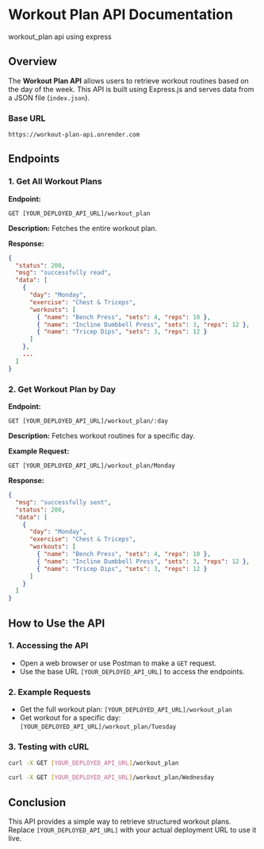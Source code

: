 # Workout Plan API Documentation
workout_plan api using express

## Overview
The **Workout Plan API** allows users to retrieve workout routines based on the day of the week. This API is built using Express.js and serves data from a JSON file (`index.json`).

### Base URL
```
https://workout-plan-api.onrender.com
```

## Endpoints

### 1. Get All Workout Plans
**Endpoint:**
```
GET [YOUR_DEPLOYED_API_URL]/workout_plan
```
**Description:**
Fetches the entire workout plan.

**Response:**
```json
{
  "status": 200,
  "msg": "successfully read",
  "data": [
    {
      "day": "Monday",
      "exercise": "Chest & Triceps",
      "workouts": [
        { "name": "Bench Press", "sets": 4, "reps": 10 },
        { "name": "Incline Dumbbell Press", "sets": 3, "reps": 12 },
        { "name": "Tricep Dips", "sets": 3, "reps": 12 }
      ]
    },
    ...
  ]
}
```

### 2. Get Workout Plan by Day
**Endpoint:**
```
GET [YOUR_DEPLOYED_API_URL]/workout_plan/:day
```
**Description:**
Fetches workout routines for a specific day.

**Example Request:**
```
GET [YOUR_DEPLOYED_API_URL]/workout_plan/Monday
```

**Response:**
```json
{
  "msg": "successfully sent",
  "status": 200,
  "data": [
    {
      "day": "Monday",
      "exercise": "Chest & Triceps",
      "workouts": [
        { "name": "Bench Press", "sets": 4, "reps": 10 },
        { "name": "Incline Dumbbell Press", "sets": 3, "reps": 12 },
        { "name": "Tricep Dips", "sets": 3, "reps": 12 }
      ]
    }
  ]
}
```

## How to Use the API

### 1. Accessing the API
- Open a web browser or use Postman to make a `GET` request.
- Use the base URL `[YOUR_DEPLOYED_API_URL]` to access the endpoints.

### 2. Example Requests
- Get the full workout plan: `[YOUR_DEPLOYED_API_URL]/workout_plan`
- Get workout for a specific day: `[YOUR_DEPLOYED_API_URL]/workout_plan/Tuesday`

### 3. Testing with cURL
```sh
curl -X GET [YOUR_DEPLOYED_API_URL]/workout_plan
```

```sh
curl -X GET [YOUR_DEPLOYED_API_URL]/workout_plan/Wednesday
```

## Conclusion
This API provides a simple way to retrieve structured workout plans. Replace `[YOUR_DEPLOYED_API_URL]` with your actual deployment URL to use it live.

